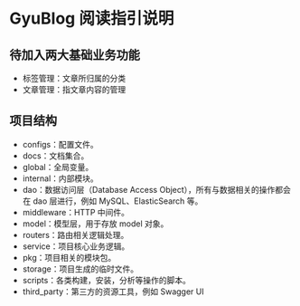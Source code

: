 # GyuBlog 阅读指引说明

## 待加入两大基础业务功能
- 标签管理：文章所归属的分类
- 文章管理：指文章内容的管理

## 项目结构

- configs：配置文件。
- docs：文档集合。
- global：全局变量。
- internal：内部模块。
- dao：数据访问层（Database Access Object），所有与数据相关的操作都会在 dao 层进行，例如 MySQL、ElasticSearch 等。
- middleware：HTTP 中间件。
- model：模型层，用于存放 model 对象。
- routers：路由相关逻辑处理。
- service：项目核心业务逻辑。
- pkg：项目相关的模块包。
- storage：项目生成的临时文件。
- scripts：各类构建，安装，分析等操作的脚本。
- third_party：第三方的资源工具，例如 Swagger UI


